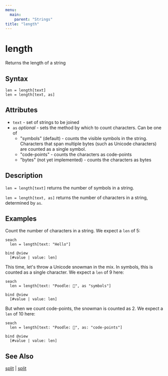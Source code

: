 ```yaml
---
menu:
  main:
    parent: "Strings"
title: "length"
---
```


# length

Returns the length of a string 

## Syntax

```eve
len = length[text]
len = length[text, as]
```

## Attributes

- `text` - set of strings to be joined
- `as` _optional_ - sets the method by which to count characters. Can be one of
  - "symbols" (default) - counts the visible symbols in the string. Characters that span multiple bytes (such as Unicode characters) are counted as a single symbol.
  - "code-points" - counts the characters as code-points
  - "bytes" (not yet implemented) - counts the characters as bytes

## Description

`len = length[text]` returns the number of symbols in a string.

`len = length[text, as]` returns the number of characters in a string, determined by `as`.

## Examples

Count the number of characters in a string. We expect a `len` of 5:

```eve
seach
  len = length[text: "Hello"]

bind @view
  [#value | value: len]
```

This time, let's throw a Unicode snowman in the mix. In symbols, this is counted as a single character. We expect a `len` of 9 here:

```eve
seach
  len = length[text: "Poodle: 🐩", as "symbols"]

bind @view
  [#value | value: len]
```

But when we count code-points, the snowman is counted as 2. We expect a `len` of 10 here: 

```eve
seach
  len = length[text: "Poodle: 🐩", as: "code-points"]

bind @view
  [#value | value: len]
```

## See Also

[split](../split) | [split](../join) 
